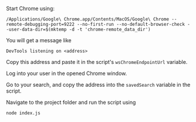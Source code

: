Start Chrome using:

```
/Applications/Google\ Chrome.app/Contents/MacOS/Google\ Chrome --remote-debugging-port=9222 --no-first-run --no-default-browser-check --user-data-dir=$(mktemp -d -t 'chrome-remote_data_dir')
```

You will get a message like

```
DevTools listening on <address>
```

Copy this address and paste it in the script's `wsChromeEndpointUrl` variable.

Log into your user in the opened Chrome window.

Go to your search, and copy the address into the `savedSearch` variable in the script.

Navigate to the project folder and run the script using

```
node index.js
```
